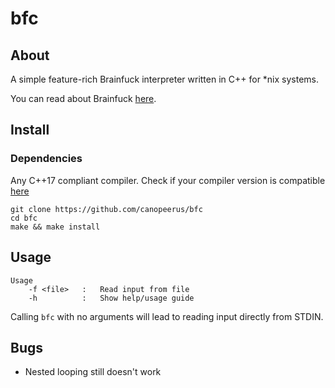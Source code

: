 # bfc

## About
A simple feature-rich Brainfuck interpreter written in C++ for \*nix systems.

You can read about Brainfuck [here](https://esolangs.org/wiki/brainfuck).

## Install

### Dependencies

Any C++17 compliant compiler. Check if your compiler version is compatible
[here](https://en.cppreference.com/w/cpp/compiler_support#C.2B.2B17_features)

```
git clone https://github.com/canopeerus/bfc
cd bfc
make && make install
```

## Usage
```
Usage
    -f <file>   :   Read input from file
    -h          :   Show help/usage guide
```
Calling `bfc` with no arguments will lead to reading input directly
from STDIN.


## Bugs
* Nested looping still doesn't work
